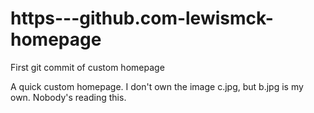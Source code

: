 # https---github.com-lewismck-homepage
First git commit of custom homepage

A quick custom homepage.
I don't own the image c.jpg, but b.jpg is my own.
Nobody's reading this.
